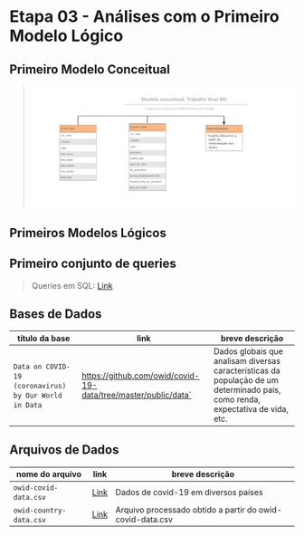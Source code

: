 # Etapa 03 - Análises com o Primeiro Modelo Lógico

## Primeiro Modelo Conceitual

> ![ER](./Diagrams/er.png)

## Primeiros Modelos Lógicos

## Primeiro conjunto de queries

> Queries em SQL: [Link](./notebook/queries.ipynb)

## Bases de Dados
título da base | link | breve descrição
----- | ----- | -----
`Data on COVID-19 (coronavirus) by Our World in Data` | https://github.com/owid/covid-19-data/tree/master/public/data` | Dados globais que analisam diversas características da população de um determinado país, como renda, expectativa de vida, etc.


## Arquivos de Dados
nome do arquivo | link | breve descrição
----- | ----- | -----
`owid-covid-data.csv` | [Link](data/owid-covid-data.csv) | Dados de covid-19 em diversos países
`owid-country-data.csv` | [Link](data/processado/owid-country-data.csv) | Arquivo processado obtido a partir do owid-covid-data.csv
